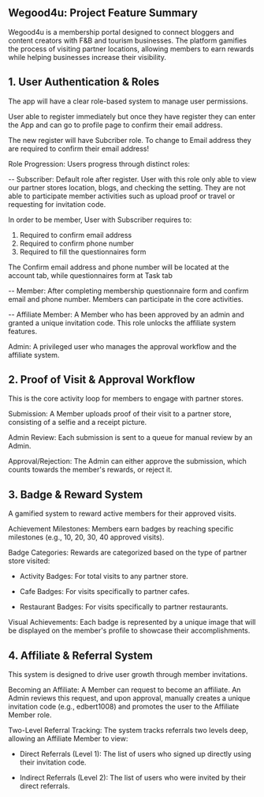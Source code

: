 ## Wegood4u: Project Feature Summary
Wegood4u is a membership portal designed to connect bloggers and content creators with F&B and tourism businesses. The platform gamifies the process of visiting partner locations, allowing members to earn rewards while helping businesses increase their visibility.

## 1. User Authentication & Roles
The app will have a clear role-based system to manage user permissions.

User able to register immediately but once they have register they can enter the App and can go to profile page to confirm their email address.

The new register will have Subcriber role. To change to Email address they are required to confirm their email address!

Role Progression: Users progress through distinct roles:

-- Subscriber: Default role after register. User with this role only able to view our partner stores location, blogs, and checking the setting. They are not able to participate member activities such as upload proof or travel or requesting for invitation code.

In order to be member, User with Subscriber requires to:
1. Required to confirm email address
2. Required to confirm phone number
3. Required to fill the questionnaires form

The Confirm email address and phone number will be located at the account tab, while questionnaires form at Task tab

-- Member: After completing membership questionnaire form and confirm email and phone number. Members can participate in the core activities.

-- Affiliate Member: A Member who has been approved by an admin and granted a unique invitation code. This role unlocks the affiliate system features.

Admin: A privileged user who manages the approval workflow and the affiliate system.

## 2. Proof of Visit & Approval Workflow
This is the core activity loop for members to engage with partner stores.

Submission: A Member uploads proof of their visit to a partner store, consisting of a selfie and a receipt picture.

Admin Review: Each submission is sent to a queue for manual review by an Admin.

Approval/Rejection: The Admin can either approve the submission, which counts towards the member's rewards, or reject it.

## 3. Badge & Reward System
A gamified system to reward active members for their approved visits.

Achievement Milestones: Members earn badges by reaching specific milestones (e.g., 10, 20, 30, 40 approved visits).

Badge Categories: Rewards are categorized based on the type of partner store visited:

- Activity Badges: For total visits to any partner store.

- Cafe Badges: For visits specifically to partner cafes.

- Restaurant Badges: For visits specifically to partner restaurants.

Visual Achievements: Each badge is represented by a unique image that will be displayed on the member's profile to showcase their accomplishments.

## 4. Affiliate & Referral System
This system is designed to drive user growth through member invitations.

Becoming an Affiliate: A Member can request to become an affiliate. An Admin reviews this request, and upon approval, manually creates a unique invitation code (e.g., edbert1008) and promotes the user to the Affiliate Member role.

Two-Level Referral Tracking: The system tracks referrals two levels deep, allowing an Affiliate Member to view:

- Direct Referrals (Level 1): The list of users who signed up directly using their invitation code.

- Indirect Referrals (Level 2): The list of users who were invited by their direct referrals.